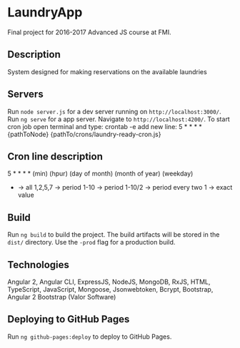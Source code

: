 # LaundryApp

Final project for 2016-2017 Advanced JS course at FMI.

## Description

System designed for making reservations on the available laundries

## Servers

Run `node server.js` for a dev server running on `http://localhost:3000/`.
Run `ng serve` for a app server. Navigate to `http://localhost:4200/`.
To start cron job open terminal and type: crontab -e
add new line: 5 * * * * {pathToNode} {pathTo/crons/laundry-ready-cron.js}

## Cron line description

  5      *        *                *           *
(min) (hpur) (day of month) (month of year) (weekday)
* -> all
1,2,5,7 -> period
1-10 -> period
1-10/2 -> period every two
1 -> exact value

## Build

Run `ng build` to build the project. The build artifacts will be stored in the `dist/` directory. Use the `-prod` flag for a production build.

## Technologies 

Angular 2, Angular CLI, ExpressJS, NodeJS, MongoDB, RxJS, HTML, TypeScript, JavaScript, Mongoose, Jsonwebtoken, Bcrypt, Bootstrap, Angular 2 Bootstrap (Valor Software)

## Deploying to GitHub Pages

Run `ng github-pages:deploy` to deploy to GitHub Pages.
